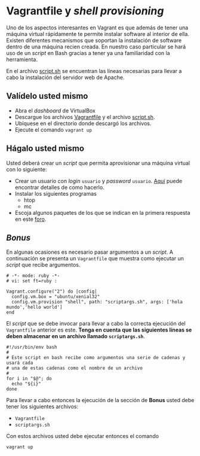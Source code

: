 # Vagrantfile y *shell provisioning*

Uno de los aspectos interesantes en Vagrant es que además de tener una máquina virtual rápidamente te permite instalar software al interior de ella.
Existen diferentes mecanismos que soportan la instalación de software dentro de una máquina recien creada. 
En nuestro caso particular se hará uso de un *script* en Bash gracias a tener ya una familiaridad con la herramienta.

En el archivo [script.sh](script.sh) se encuentran las líneas necesarias para llevar a cabo la instalación del servidor web de Apache.

## Valídelo usted mismo

* Abra el *dashboard* de VirtualBox
* Descargue los archivos [Vagrantfile](https://raw.githubusercontent.com/josanabr/vagrant/master/shellprovisioning/Vagrantfile) y el archivo [script.sh](https://raw.githubusercontent.com/josanabr/vagrant/master/shellprovisioning/script.sh).
* Ubíquese en el directorio donde descargó los archivos.
* Ejecute el comando `vagrant up`

## Hágalo usted mismo

Usted deberá crear un *script* que permita aprovisionar una máquina virtual con lo siguiente:

* Crear un usuario con *login* `usuario` y *password* `usuario`. [Aquí](https://askubuntu.com/questions/94060/run-adduser-non-interactively) puede encontrar detalles de como hacerlo.
* Instalar los siguientes programas
  * htop
  * mc
* Escoja algunos paquetes de los que se indican en la primera respuesta en este [foro](https://askubuntu.com/questions/151440/important-things-to-do-after-installing-ubuntu-server).

## *Bonus*

En algunas ocasiones es necesario pasar argumentos a un *script*. 
A continuación se presenta un `Vagrantfile` que muestra como ejecutar un *script* que recibe argumentos.

```
# -*- mode: ruby -*-
# vi: set ft=ruby :

Vagrant.configure("2") do |config|
  config.vm.box = "ubuntu/xenial32"
  config.vm.provision "shell", path: "scriptargs.sh", args: ['hola mundo','hello world']
end
```

El *script* que se debe invocar para llevar a cabo la correcta ejecución del `Vagrantfile` anterior es este. **Tenga en cuenta que las siguientes líneas se deben almacenar en un archivo llamado `scriptargs.sh`**.

```
#!/usr/bin/env bash
#
# Este script en bash recibe como argumentos una serie de cadenas y usará cada
# una de estas cadenas como el nombre de un archivo
#
for i in "$@"; do
  echo "${i}"
done
```

Para llevar a cabo entonces la ejecución de la sección de **Bonus** usted debe tener los siguientes archivos:

* `Vagrantfile`
* `scriptargs.sh`

Con estos archivos usted debe ejecutar entonces el comando

```
vagrant up
```
